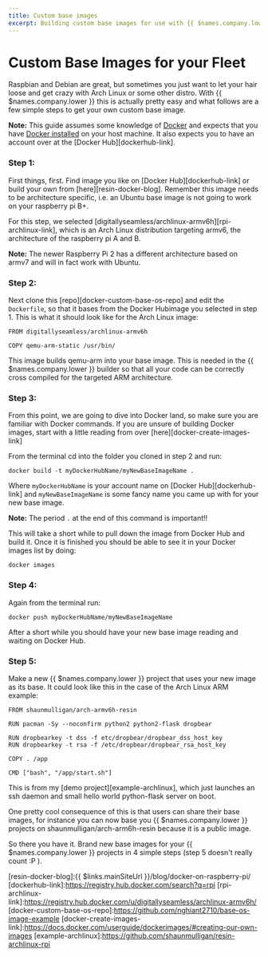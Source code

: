 ```yaml
---
title: Custom base images
excerpt: Building custom base images for use with {{ $names.company.lower }}
---
```


# Custom Base Images for your Fleet

Raspbian and Debian are great, but sometimes you just want to let your hair loose and get crazy with Arch Linux or some other distro. With {{ $names.company.lower }} this is actually pretty easy and what follows are a few simple steps to get your own custom base image.

__Note:__ This guide assumes some knowledge of [Docker][docker] and expects that you have [Docker installed](https://www.docker.com/products/docker-desktop) on your host machine. It also expects you to have an account over at the [Docker Hub][dockerhub-link].

### Step 1:
First things, first. Find image you like on [Docker Hub][dockerhub-link] or build your own from [here][resin-docker-blog]. Remember this image needs to be architecture specific, i.e. an Ubuntu base image is not going to work on your raspberry pi B+.

For this step, we selected [digitallyseamless/archlinux-armv6h][rpi-archlinux-link], which is an Arch Linux distribution targeting armv6, the architecture of the raspberry pi A and B.

__Note:__ The newer Raspberry Pi 2 has a different architecture based on armv7 and will in fact work with Ubuntu.

### Step 2:
Next clone this [repo][docker-custom-base-os-repo] and edit the `Dockerfile`, so that it bases from the Docker Hubimage you selected in step 1.
This is what it should look like for the Arch Linux image:
```
FROM digitallyseamless/archlinux-armv6h

COPY qemu-arm-static /usr/bin/
```

This image builds qemu-arm into your base image. This is needed in the {{ $names.company.lower }} builder so that all your code can be correctly cross compiled for the targeted ARM architecture.

### Step 3:
From this point, we are going to dive into Docker land, so make sure you are familiar with Docker commands. If you are unsure of building Docker images, start with a little reading from over [here][docker-create-images-link]

From the terminal cd into the folder you cloned in step 2 and run:
```
docker build -t myDockerHubName/myNewBaseImageName .
```
Where `myDockerHubName` is your account name on [Docker Hub][dockerhub-link] and `myNewBaseImageName` is some fancy name you came up with for your new base image.

__Note:__ The period `.` at the end of this command is important!!

This will take a short while to pull down the image from Docker Hub and build it. Once it is finished you should be able to see it in your Docker images list by doing:
```
docker images
```


### Step 4:
Again from the terminal run:
```
docker push myDockerHubName/myNewBaseImageName
```

After a short while you should have your new base image reading and waiting on Docker Hub.

### Step 5:
Make a new {{ $names.company.lower }} project that uses your new image as its base. It could look like this in the case of the Arch Linux ARM example:
```
FROM shaunmulligan/arch-armv6h-resin

RUN pacman -Sy --noconfirm python2 python2-flask dropbear

RUN dropbearkey -t dss -f etc/dropbear/dropbear_dss_host_key
RUN dropbearkey -t rsa -f /etc/dropbear/dropbear_rsa_host_key

COPY . /app

CMD ["bash", "/app/start.sh"]
```

This is from my [demo project][example-archlinux], which just launches an ssh daemon and small hello world python-flask server on boot.

One pretty cool consequence of this is that users can share their base images, for instance you can now base you {{ $names.company.lower }} projects on shaunmulligan/arch-arm6h-resin because it is a public image.

So there you have it. Brand new base images for your {{ $names.company.lower }} projects in 4 simple steps (step 5 doesn't really count :P ).

[docker]:https://www.docker.com/
[dockerfile]:https://docs.docker.com/reference/builder/
[docker-registry]:https://registry.hub.docker.com/u/resin/rpi-raspbian/tags/manage/
[resin-docker-blog]:{{ $links.mainSiteUrl }}/blog/docker-on-raspberry-pi/
[dockerhub-link]:https://registry.hub.docker.com/search?q=rpi
[rpi-archlinux-link]:https://registry.hub.docker.com/u/digitallyseamless/archlinux-armv6h/
[docker-custom-base-os-repo]:https://github.com/nghiant2710/base-os-image-example
[docker-create-images-link]:https://docs.docker.com/userguide/dockerimages/#creating-our-own-images
[example-archlinux]:https://github.com/shaunmulligan/resin-archlinux-rpi

